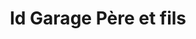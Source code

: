 ---
title: "Id Garage Père et fils"
url: /pantin/id-garage-pere-et-fils/
shop: réparation de voitures
---